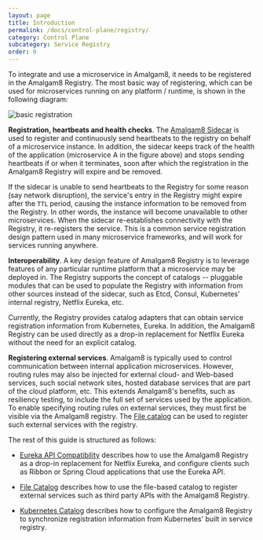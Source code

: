 ```yaml
---
layout: page
title: Introduction
permalink: /docs/control-plane/registry/
category: Control Plane
subcategory: Service Registry
order: 0
---
```


To integrate and use a microservice in Amalgam8, it needs to be registered
in the Amalgam8 Registry.  The most basic way of registering, which can be
used for microservices running on any platform / runtime, is shown in the
following diagram:

![basic registration](/docs/figures/amalgam8-service-registration.svg)

**Registration, heartbeats and health checks**. The
[Amalgam8 Sidecar](/docs/sidecar/) is used to register and continuously
send heartbeats to the registry on behalf of a microservice instance. In
addition, the sidecar keeps track of the health of the application
(microservice A in the figure above) and stops sending heartbeats if or
when it terminates, soon after which the registration in the Amalgam8
Registry will expire and be removed.

If the sidecar is unable to send heartbeats to the Registry for some reason
(say network disruption), the service's entry in the Registry might expire
after the `TTL` period, causing the instance information to be removed from
the Registry. In other words, the instance will become unavailable to other
microservices. When the sidecar re-establishes connectivity with the
Registry, it re-registers the service.  This is a common service
registration design pattern used in many microservice frameworks, and will
work for services running anywhere.

**Interoperability**.  A key design feature of Amalgam8 Registry is to
leverage features of any particular runtime platform that a microservice
may be deployed in.  The Registry supports the concept of catalogs --
pluggable modules that can be used to populate the Registry with
information from other sources instead of the sidecar, such as Etcd,
Consul, Kubernetes' internal registry, Netflix Eureka, etc.

Currently, the Registry provides catalog adapters that can obtain service
registration information from Kubernetes, Eureka.  In addition, the
Amalgam8 Registry can be used directly as a drop-in replacement for Netflix
Eureka without the need for an explicit catalog.

**Registering external services**.  Amalgam8 is typically used to control 
communication between internal application microservices. However, routing
rules may also be injected for external cloud- and Web-based services, such
social network sites, hosted database services that are part of the cloud
platform, etc.  This extends Amalgam8's benefits, such as resiliency
testing, to include the full set of services used by the application.  To
enable specifying routing rules on external services, they must first be
visible via the Amalgam8 registry. The
[File catalog](/docs/registry/file-catalog/) can be used to register such
external services with the registry.

The rest of this guide is structured as follows:

* [Eureka API Compatibility](/docs/registry/eureka-compatibility) describes
  how to use the Amalgam8 Registry as a drop-in replacement for Netflix
  Eureka, and configure clients such as Ribbon or Spring Cloud applications
  that use the Eureka API.

* [File Catalog](/docs/registry/file-catalog/) describes how to use the
  file-based catalog to register external services such as third party
  APIs with the Amalgam8 Registry.
  
* [Kubernetes Catalog](/docs/registry/kubernetes-catalog/) describes how to
  configure the Amalgam8 Registry to synchronize registration information
  from Kubernetes' built in service registry.
